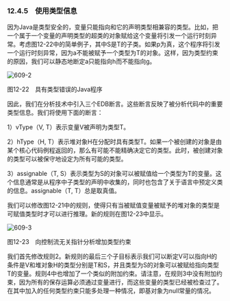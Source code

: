 ### 12.4.5　使用类型信息

因为Java是类型安全的，变量只能指向和它的声明类型相兼容的类型。比如，把一个属于一个变量的声明类型的超类的对象赋给这个变量将引发一个运行时刻异常。考虑图12-22中的简单例子，其中S是T的子类。如果p为真，这个程序将引发一个运行时刻异常，因为a不能被赋予一个类型为T的对象。这样，因为类型约束的原因，我们可以静态地断定a只能指向h而不能指向g。

![609-2](../Images/image05083.jpeg)

图12-22　具有类型错误的Java程序

因此，我们在分析技术中引入三个EDB断言。这些断言反映了被分析代码中的重要类型信息。我们将使用下面的断言：

1）vType（V, T）表示变量V被声明为类型T。

2）hType（H, T）表示堆对象H在分配时具有类型T。如果一个被创建的对象是由某个核心代码例程返回的，那么有可能不能精确决定它的类型。此时，被创建对象的类型可以被保守地设定为所有可能的类型。

3）assignable（T, S）表示类型为S的对象可以被赋值给一个类型为T的变量。这个信息通常是从程序中子类型的声明中收集的，同时也包含了关于语言中预定义类的信息。assignable（T, T）总是取真值。

我们可以修改图12-21中的规则，使得只有当被赋值变量被赋予的堆对象的类型是可赋值类型时才可以进行推理。新的规则在图12-23中显示。

![609-3](../Images/image05084.jpeg)

图12-23　向控制流无关指针分析增加类型约束

我们首先修改规则2。新规则的最后三个子目标表示我们可以断定V可以指向H的条件是V和堆对象H的类型分别是T和S，并且类型为S的对象可以被赋给指向类型T的变量。规则4中也增加了一个类似的附加约束。请注意，在规则3中没有附加约束，因为所有的保存运算必须通过变量进行，而这些变量的类型已经被检查过了。在其中加入的任何类型约束只能多处理一种情况，即基对象为null常量的情况。